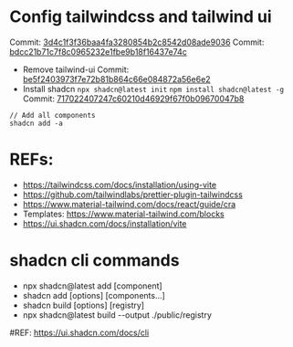 # Config tailwindcss and tailwind ui
Commit: [3d4c1f3f36baa4fa3280854b2c8542d08ade9036](https://github.com/thanhtai-personal/react-principle-level/commit/3d4c1f3f36baa4fa3280854b2c8542d08ade9036)
Commit: [bdcc21b71c7f8c0965232e1fbe9b18f16437e74c](https://github.com/thanhtai-personal/react-principle-level/commit/bdcc21b71c7f8c0965232e1fbe9b18f16437e74c)

- Remove tailwind-ui
Commit: [be5f2403973f7e72b81b864c66e084872a56e6e2](https://github.com/thanhtai-personal/react-principle-level/commit/be5f2403973f7e72b81b864c66e084872a56e6e2)
- Install shadcn
```npx shadcn@latest init```
```npm install shadcn@latest -g```
Commit: [717022407247c60210d46929f67f0b09670047b8](https://github.com/thanhtai-personal/react-principle-level/commit/717022407247c60210d46929f67f0b09670047b8)

```
// Add all components
shadcn add -a
```

# REFs:
- https://tailwindcss.com/docs/installation/using-vite
- https://github.com/tailwindlabs/prettier-plugin-tailwindcss
- https://www.material-tailwind.com/docs/react/guide/cra
- Templates: https://www.material-tailwind.com/blocks
- https://ui.shadcn.com/docs/installation/vite

# shadcn cli commands
- npx shadcn@latest add [component]
- shadcn add [options] [components...]
- shadcn build [options] [registry]
- npx shadcn@latest build --output ./public/registry


#REF: https://ui.shadcn.com/docs/cli
